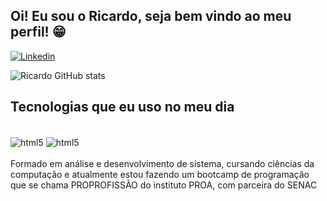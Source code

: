 ## Oi! Eu sou o Ricardo, seja bem vindo ao meu perfil! 😁

[![Linkedin](https://img.shields.io/badge/LinkedIn-0077B5?style=for-the-badge&logo=linkedin&logoColor=white)](https://www.linkedin.com/in/ricardo-ribeiro-a11704191/)

![Ricardo GitHub stats](https://github-readme-stats.vercel.app/api?username=MatosRicardo&show_icons=true&theme=dark)

## Tecnologias que eu uso no meu dia

<div style="display: inline_block"><br/>
  <img align="center" alt="html5" src="https://img.shields.io/badge/HTML5-E34F26?style=for-the-badge&logo=html5&logoColor=white">
    <img align="center" alt="html5" src="https://img.shields.io/badge/CSS3-1572B6?style=for-the-badge&logo=css3&logoColor=white">
</div>
<br>
Formado em análise e desenvolvimento de sistema, cursando ciências da computação e atualmente estou fazendo um bootcamp de programação que se chama PROPROFISSÃO do instituto PROA, com parceira do SENAC
